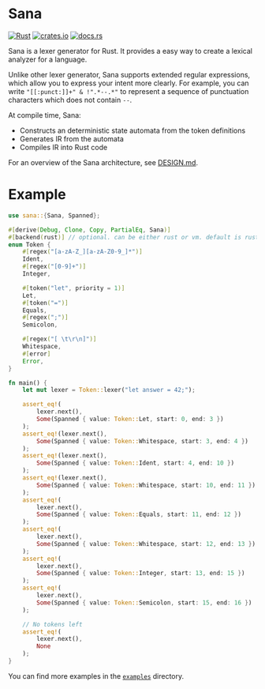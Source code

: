 # Sana
[![Rust](https://github.com/suhr/sana/workflows/Rust/badge.svg)](https://github.com/suhr/sana/actions?query=branch%3Amaster)
[![crates.io](https://img.shields.io/crates/v/sana.svg)](https://crates.io/crates/sana)
[![docs.rs](https://docs.rs/sana/badge.svg)](https://docs.rs/sana)

Sana is a lexer generator for Rust. It provides a easy way to create a lexical analyzer for a language.

Unlike other lexer generator, Sana supports extended regular expressions, which allow you to express your intent more clearly. For example, you can write `"[[:punct:]]+" & !".*--.*"` to represent a sequence of punctuation characters which does not contain `--`.

At compile time, Sana:

- Constructs an deterministic state automata from the token definitions
- Generates IR from the automata
- Compiles IR into Rust code

For an overview of the Sana architecture, see [DESIGN.md](./DESIGN.md).

# Example

```rust
use sana::{Sana, Spanned};

#[derive(Debug, Clone, Copy, PartialEq, Sana)]
#[backend(rust)] // optional. can be either rust or vm. default is rust
enum Token {
    #[regex("[a-zA-Z_][a-zA-Z0-9_]*")]
    Ident,
    #[regex("[0-9]+")]
    Integer,

    #[token("let", priority = 1)]
    Let,
    #[token("=")]
    Equals,
    #[regex(";")]
    Semicolon,

    #[regex("[ \t\r\n]")]
    Whitespace,
    #[error]
    Error,
}

fn main() {
    let mut lexer = Token::lexer("let answer = 42;");

    assert_eq!(
        lexer.next(),
        Some(Spanned { value: Token::Let, start: 0, end: 3 })
    );
    assert_eq!(lexer.next(),
        Some(Spanned { value: Token::Whitespace, start: 3, end: 4 })
    );
    assert_eq!(lexer.next(),
        Some(Spanned { value: Token::Ident, start: 4, end: 10 })
    );
    assert_eq!(lexer.next(),
        Some(Spanned { value: Token::Whitespace, start: 10, end: 11 })
    );
    assert_eq!(
        lexer.next(),
        Some(Spanned { value: Token::Equals, start: 11, end: 12 })
    );
    assert_eq!(
        lexer.next(),
        Some(Spanned { value: Token::Whitespace, start: 12, end: 13 })
    );
    assert_eq!(
        lexer.next(),
        Some(Spanned { value: Token::Integer, start: 13, end: 15 })
    );
    assert_eq!(
        lexer.next(),
        Some(Spanned { value: Token::Semicolon, start: 15, end: 16 })
    );

    // No tokens left
    assert_eq!(
        lexer.next(),
        None
    );
}
```

You can find more examples in the [`examples`](./examples) directory.

